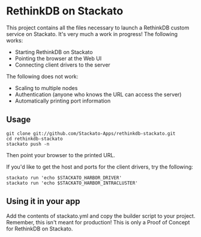 # RethinkDB on Stackato #

This project contains all the files necessary to launch a RethinkDB
custom service on Stackato. It's very much a work in progress! The
following works:

* Starting RethinkDB on Stackato
* Pointing the browser at the Web UI
* Connecting client drivers to the server

The following does not work:

* Scaling to multiple nodes
* Authentication (anyone who knows the URL can access the server)
* Automatically printing port information

## Usage ##

```
git clone git://github.com/Stackato-Apps/rethinkdb-stackato.git
cd rethinkdb-stackato
stackato push -n
```

Then point your browser to the printed URL.

If you'd like to get the host and ports for the client drivers, try
the following:

```
stackato run 'echo $STACKATO_HARBOR_DRIVER'
stackato run 'echo $STACKATO_HARBOR_INTRACLUSTER'
```

## Using it in your app ##

Add the contents of stackato.yml and copy the builder script to your project. Remember, this isn't meant for production! This is only a Proof of Concept for RethinkDB on Stackato.
